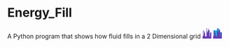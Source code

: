 # Energy_Fill
A Python program that shows how fluid fills in a 2 Dimensional grid
![alt text](Grid.bmp)
![alt text](Grid_Filled.bmp)
